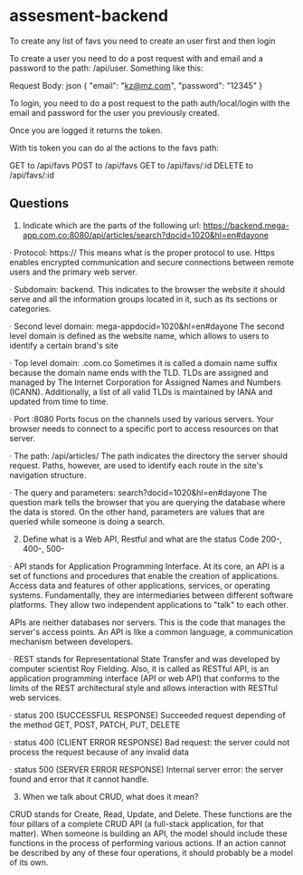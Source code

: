 # assesment-backend

To create any list of favs you need to create an user first and then login

To create a user you need to do a post request with and email and a password to the path: /api/user. Something like this:

Request Body:
json
{
"email": "kz@mz.com",
"password": "12345"
}

To login, you need to do a post request to the path auth/local/login with the email and password for the user you previously created.

Once you are logged it returns the token.

With tis token you can do al the actions to the favs path:

GET to /api/favs
POST to /api/favs
GET to /api/favs/:id
DELETE to /api/favs/:id

## Questions

1. Indicate which are the parts of the following url:
   https://backend.mega-app.com.co:8080/api/articles/search?docid=1020&hl=en#dayone

· Protocol: https://
This means what is the proper protocol to use. Https enables encrypted communication and secure connections between remote users and the primary web server.

· Subdomain: backend.
This indicates to the browser the website it should serve and all the information groups located in it, such as its sections or categories.

· Second level domain: mega-appdocid=1020&hl=en#dayone
The second level domain is defined as the website name, which allows to users to identify a certain brand's site

· Top level domain: .com.co
Sometimes it is called a domain name suffix because the domain name ends with the TLD. TLDs are assigned and managed by The Internet Corporation for Assigned Names and Numbers (ICANN). Additionally, a list of all valid TLDs is maintained by IANA and updated from time to time.

· Port :8080
Ports focus on the channels used by various servers. Your browser needs to connect to a specific port to access resources on that server.

· The path: /api/articles/
The path indicates the directory the server should request. Paths, however, are used to identify each route in the site's navigation structure.

· The query and parameters: search?docid=1020&hl=en#dayone
The question mark tells the browser that you are querying the database where the data is stored. On the other hand, parameters are values that are queried while someone is doing a search.

2.  Define what is a Web API, Restful and what are the status Code 200-, 400-, 500-

· API stands for Application Programming Interface. At its core, an API is a set of functions and procedures that enable the creation of applications. Access data and features of other applications, services, or operating systems. Fundamentally, they are intermediaries between different software platforms. They allow two independent applications to "talk" to each other.

APIs are neither databases nor servers. This is the code that manages the server's access points. An API is like a common language, a communication mechanism between developers.

· REST stands for Representational State Transfer and was developed by computer scientist Roy Fielding. Also, it is called as RESTful API, is an application programming interface (API or web API) that conforms to the limits of the REST architectural style and allows interaction with RESTful web services.

· status 200 (SUCCESSFUL RESPONSE)
Succeeded request depending of the method GET, POST, PATCH, PUT, DELETE

· status 400 (CLIENT ERROR RESPONSE)
Bad request: the server could not process the request because of any invalid data

· status 500 (SERVER ERROR RESPONSE)
Internal server error: the server found and error that it cannot handle.

3. When we talk about CRUD, what does it mean?

CRUD stands for Create, Read, Update, and Delete. These functions are the four pillars of a complete CRUD API (a full-stack application, for that matter). When someone is building an API, the model should include these functions in the process of performing various actions. If an action cannot be described by any of these four operations, it should probably be a model of its own.
